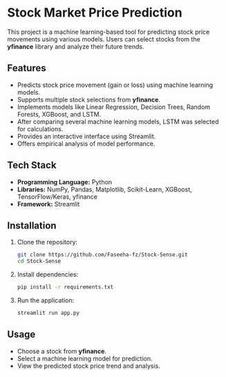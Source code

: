 # Stock Market Price Prediction

This project is a machine learning-based tool for predicting stock price movements using various models. Users can select stocks from the **yfinance** library and analyze their future trends.

## Features

- Predicts stock price movement (gain or loss) using machine learning models.
- Supports multiple stock selections from **yfinance**.
- Implements models like Linear Regression, Decision Trees, Random Forests, XGBoost, and LSTM.
- After comparing several machine learning models, LSTM was selected for calculations.
- Provides an interactive interface using Streamlit.
- Offers empirical analysis of model performance.

## Tech Stack

- **Programming Language:** Python
- **Libraries:** NumPy, Pandas, Matplotlib, Scikit-Learn, XGBoost, TensorFlow/Keras, yfinance
- **Framework:** Streamlit

## Installation

1. Clone the repository:
   ```bash
   git clone https://github.com/Faseeha-fz/Stock-Sense.git
   cd Stock-Sense
   ```
2. Install dependencies:
   ```bash
   pip install -r requirements.txt
   ```
3. Run the application:
   ```bash
   streamlit run app.py
   ```

## Usage

- Choose a stock from **yfinance**.
- Select a machine learning model for prediction.
- View the predicted stock price trend and analysis.


